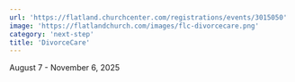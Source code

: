 ```yaml
---
url: 'https://flatland.churchcenter.com/registrations/events/3015050'
image: 'https://flatlandchurch.com/images/flc-divorcecare.png'
category: 'next-step'
title: 'DivorceCare'
---
```


August 7 - November 6, 2025
